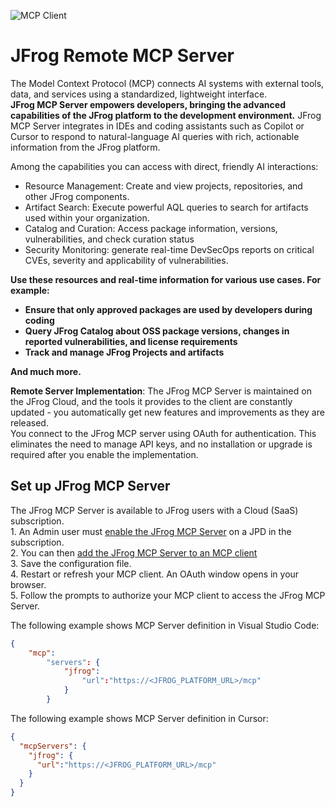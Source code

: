 ![MCP Client](https://avatars.githubusercontent.com/u/499942?s=200&v=4) 

# JFrog Remote MCP Server

The Model Context Protocol (MCP) connects AI systems with external tools, data, and services using a standardized, lightweight interface.  
**JFrog MCP Server empowers developers, bringing the advanced capabilities of the JFrog platform to the development environment.** JFrog  MCP Server integrates in IDEs and coding assistants such as Copilot or Cursor to respond to natural-language AI queries with rich, actionable information from the JFrog platform.

Among the capabilities you can access with direct, friendly AI interactions:

* Resource Management: Create and view projects, repositories, and other JFrog components.  
* Artifact Search: Execute powerful AQL queries to search for artifacts used within your organization.  
* Catalog and Curation: Access package information, versions, vulnerabilities, and check curation status  
* Security Monitoring: generate real-time DevSecOps reports on critical CVEs, severity and applicability of vulnerabilities.

**Use these resources and real-time information for various use cases. For example:**

* **Ensure that only approved packages are used by developers during coding**  
* **Query JFrog Catalog about OSS package versions, changes in reported vulnerabilities, and license requirements**  
* **Track and manage JFrog Projects and artifacts**

**And much more.**

**Remote Server Implementation**: The JFrog MCP Server is maintained on the JFrog Cloud, and the tools it provides to the client are constantly updated \- you automatically get new features and improvements as they are released.   
You connect to the JFrog MCP server using OAuth for authentication. This eliminates the need to manage API keys, and no installation or upgrade is required after you enable the implementation.

## Set up JFrog MCP Server

The JFrog MCP Server is available to JFrog users with a Cloud (SaaS) subscription.  
1\. An Admin user must [enable the JFrog MCP Server](https://jfrog.com/help/r/jfrog-integrations-documentation/enable-the-jfrog-mcp-server) on a JPD in the subscription.  
2\. You can then [add the JFrog MCP Server to an MCP client](https://jfrog.com/help/r/jfrog-integrations-documentation/add-the-jfrog-mcp-server-to-an-mcp-client)   
3\. Save the configuration file.  
4\. Restart or refresh your MCP client. An OAuth window opens in your browser.   
5\. Follow the prompts to authorize your MCP client to access the JFrog MCP Server.

The following example shows MCP Server definition in Visual Studio Code:  
```json  
{
    "mcp":  
        "servers": {  
            "jfrog":   
                "url":"https://<​​JFROG_PLATFORM_URL​​>/mcp" 
            } 
        }
```  
The following example shows MCP Server definition in Cursor:  
```json  
{  
  "mcpServers": {  
    "jfrog": {  
      "url":"https://<​​JFROG_PLATFORM_URL​​>/mcp"
    }  
  }  
}
```
